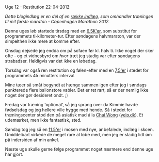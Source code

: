 Uge 12 - Restitution
22-04-2012


*Dette blogindlæg er en del af en [række indlæg](/marathon.html), som omhandler træningen til mit første maraton - Copenhagen Marathon 2012.*

Denne uges løb startede tirsdag med en [6,5K'er](http://connect.garmin.com/activity/169262382), som substitut for programmets ti-kilometer-tur. Efter søndagens halvmaraton, var der simpelthen ikke mere at komme efter.

Onsdag dejsede jeg endda om på sofaen før kl. halv ti. Ikke noget der sker ofte - og et vidnesbyrd om *hvor* træt jeg stadig var efter søndagens strabadser. Heldigvis var det ikke en løbedag.

Torsdag var også ren restitution og følen-efter med en [7,5'er](http://connect.garmin.com/activity/169549427) i stedet for programmets 45 minutters interval.

Mine tæer så småt begyndt at hænge sammen igen efter jeg i søndags punkterede flere ballonstore vabler. Det er ret rart, så er der nemlig ikke noget der gør desideret ondt. ;)

Fredag var træning 'optional', så jeg sprang over da Kimmie havde fødselsdag og jeg hellere ville hygge med hende. Så i stedet for træningscenter stod den på asiatisk mad á la [Chai Wong](http://chaiwong.dk/) ([yelp.dk](http://www.yelp.dk/biz/aroii-frederiksberg#query:chai%20wong)). Et udemærket, men ikke fantastisk, sted.

Søndag tog jeg så en [11,5'er](http://connect.garmin.com/activity/170723042) i mosen med nye, anbefalede, indlæg i skoen. Umiddelbart virkede de meget rare at løbe med, men jeg er stadig lidt øm på indersiden af min ankel.

Næste uge skulle gerne følge programmet noget nærmere end denne uge har gjort.
